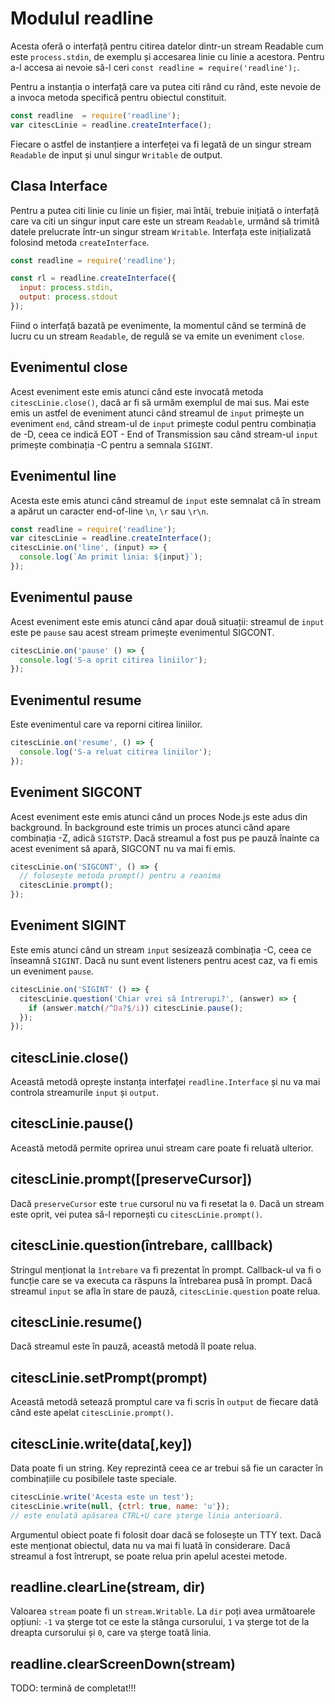 # Modulul readline

Acesta oferă o interfață pentru citirea datelor dintr-un stream Readable cum este `process.stdin`, de exemplu și accesarea linie cu linie a acestora.
Pentru a-l accesa ai nevoie să-l ceri `const readline = require('readline');`.

Pentru a instanția o interfață care va putea citi rând cu rând, este nevoie de a invoca metoda specifică pentru obiectul constituit.

```javascript
const readline  = require('readline');
var citescLinie = readline.createInterface();
```

Fiecare o astfel de instanțiere a interfeței va fi legată de un singur stream `Readable` de input și unul singur `Writable` de output.

## Clasa Interface

Pentru a putea citi linie cu linie un fișier, mai întâi, trebuie inițiată o interfață care va citi un singur input care este un stream `Readable`, urmând să trimită datele prelucrate într-un singur stream `Writable`. Interfața este inițializată folosind metoda `createInterface`.

```javascript
const readline = require('readline');

const rl = readline.createInterface({
  input: process.stdin,
  output: process.stdout
});
```

Fiind o interfață bazată pe evenimente, la momentul când se termină de lucru cu un stream `Readable`, de regulă se va emite un eveniment `close`.

## Evenimentul close

Acest eveniment este emis atunci când este invocată metoda `citescLinie.close()`, dacă ar fi să urmăm exemplul de mai sus. Mai este emis un astfel de eveniment atunci când streamul de `input` primește un eveniment `end`, când stream-ul de `input` primește codul pentru combinația de <ctrl>-D, ceea ce indică EOT - End of Transmission sau când stream-ul `input` primește combinația <ctrl>-C pentru a semnala `SIGINT`.

## Evenimentul line

Acesta este emis atunci când streamul de `input` este semnalat că în stream a apărut un caracter end-of-line `\n`, `\r`  sau `\r\n`.

```javascript
const readline = require('readline');
var citescLinie = readline.createInterface();
citescLinie.on('line', (input) => {
  console.log(`Am primit linia: ${input}`);
});
```

## Evenimentul pause

Acest eveniment este emis atunci când apar două situații: streamul de `input` este pe `pause` sau acest stream primește evenimentul SIGCONT.

```javascript
citescLinie.on('pause' () => {
  console.log('S-a oprit citirea liniilor');
});
```

## Evenimentul resume

Este evenimentul care va reporni citirea liniilor.

```javascript
citescLinie.on('resume', () => {
  console.log('S-a reluat citirea liniilor');
});
```

## Eveniment SIGCONT

Acest eveniment este emis atunci când un proces Node.js este adus din background. În background este trimis un proces atunci când apare combinația <ctrl>-Z, adică `SIGTSTP`. Dacă streamul a fost pus pe pauză înainte ca acest eveniment să apară, SIGCONT nu va mai fi emis.

```javascript
citescLinie.on('SIGCONT', () => {
  // folosește metoda prompt() pentru a reanima
  citescLinie.prompt();
});
```

## Eveniment SIGINT

Este emis atunci când un stream `input` sesizează combinația <ctrl>-C, ceea ce înseamnă `SIGINT`. Dacă nu sunt event listeners pentru acest caz, va fi emis un eveniment `pause`.

```javascript
citescLinie.on('SIGINT' () => {
  citescLinie.question('Chiar vrei să întrerupi?', (answer) => {
    if (answer.match(/^Da?$/i)) citescLinie.pause();
  });
});
```

## citescLinie.close()

Această metodă oprește instanța interfaței `readline.Interface` și nu va mai controla streamurile `input` și `output`.

## citescLinie.pause()

Această metodă permite oprirea unui stream care poate fi reluată ulterior.

## citescLinie.prompt([preserveCursor])

Dacă `preserveCursor` este `true` cursorul nu va fi resetat la `0`. Dacă un stream este oprit, vei putea să-l repornești cu `citescLinie.prompt()`.

## citescLinie.question(întrebare, calllback)

Stringul menționat la `întrebare` va fi prezentat în prompt. Callback-ul va fi o funcție care se va executa ca răspuns la întrebarea pusă în prompt. Dacă streamul `input` se afla în stare de pauză, `citescLinie.question` poate relua.

## citescLinie.resume()

Dacă streamul este în pauză, această metodă îl poate relua.

## citescLinie.setPrompt(prompt)

Această metodă setează promptul care va fi scris în `output` de fiecare dată când este apelat `citescLinie.prompt()`.

## citescLinie.write(data[,key])

Data poate fi un string. Key reprezintă ceea ce ar trebui să fie un caracter în combinațiile cu posibilele taste speciale.

```javascript
citescLinie.write('Acesta este un test');
citescLinie.write(null, {ctrl: true, name: 'u'});
// este enulată apăsarea CTRL+U care șterge linia anterioară.
```

Argumentul obiect poate fi folosit doar dacă se folosește un TTY text. Dacă este menționat obiectul, data nu va mai fi luată în considerare. Dacă streamul a fost întrerupt, se poate relua prin apelul acestei metode.

## readline.clearLine(stream, dir)

Valoarea `stream` poate fi un `stream.Writable`. La `dir` poți avea următoarele opțiuni: `-1` va șterge tot ce este la stânga cursorului, `1` va șterge tot de la dreapta cursorului și `0`, care va șterge toată linia.

## readline.clearScreenDown(stream)

TODO: termină de completat!!!
